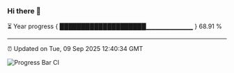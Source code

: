 ### Hi there 👋

⏳ Year progress { ████████████████████▁▁▁▁▁▁▁▁▁▁ } 68.91 %

---

⏰ Updated on Tue, 09 Sep 2025 12:40:34 GMT

![Progress Bar CI](https://github.com/liununu/liununu/workflows/Progress%20Bar%20CI/badge.svg)

